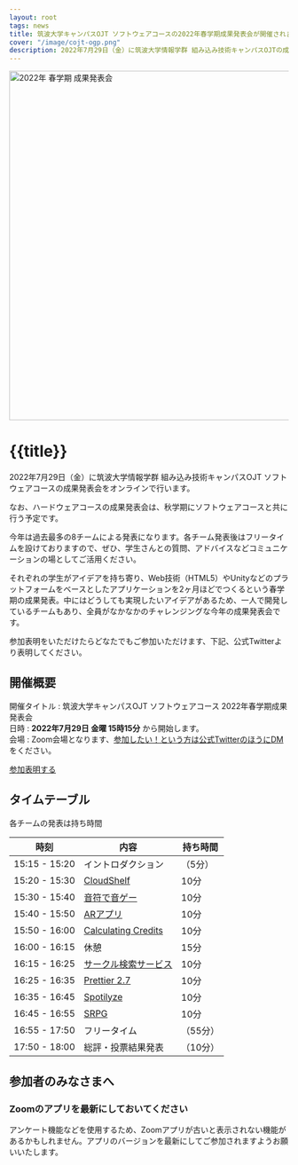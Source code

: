 ```yaml
---
layout: root
tags: news
title: 筑波大学キャンパスOJT ソフトウェアコースの2022年春学期成果発表会が開催されます
cover: "/image/cojt-ogp.png"
description: 2022年7月29日（金）に筑波大学情報学群 組み込み技術キャンパスOJTの成果発表会をオンラインで行います。参加無料でZoomで行います。
---
```


<img class="mt-0" src="/image/result-ogp-2022s.png" alt="2022年 春学期 成果発表会" width="1200" height="630" />

# {{title}}

2022年7月29日（金）に筑波大学情報学群 組み込み技術キャンパスOJT ソフトウェアコースの成果発表会をオンラインで行います。

なお、ハードウェアコースの成果発表会は、秋学期にソフトウェアコースと共に行う予定です。

今年は過去最多の8チームによる発表になります。各チーム発表後はフリータイムを設けておりますので、ぜひ、学生さんとの質問、アドバイスなどコミュニケーションの場としてご活用ください。

それぞれの学生がアイデアを持ち寄り、Web技術（HTML5）やUnityなどのプラットフォームをベースとしたアプリケーションを2ヶ月ほどでつくるという春学期の成果発表。中にはどうしても実現したいアイデアがあるため、一人で開発しているチームもあり、全員がなかなかのチャレンジングな今年の成果発表会です。

参加表明をいただけたらどなたでもご参加いただけます、下記、公式Twitterより表明してください。

## 開催概要

開催タイトル
: 筑波大学キャンパスOJT ソフトウェアコース 2022年春学期成果発表会  
日時
: **2022年7月29日 金曜 15時15分** から開始します。  
会場
: Zoom会場となります、[参加したい！という方は公式TwitterのほうにDM](https://twitter.com/cojt_tsukuba)をください。

<p>
<a href="https://twitter.com/cojt_tsukuba" class="jumpu-button text-2xl">参加表明する</a>
</p>

## タイムテーブル

各チームの発表は持ち時間

| 時刻          | 内容                                                 | 持ち時間 |
| ------------- | ---------------------------------------------------- | -------- |
| 15:15 - 15:20 | イントロダクション                                   | （5分）  |
| 15:20 - 15:30 | [CloudShelf](/results/bookmanager-team)              | 10分     |
| 15:30 - 15:40 | [音符で音ゲー](/results/musicgame-team)              | 10分     |
| 15:40 - 15:50 | [ARアプリ](/results/ar_team)                         | 10分     |
| 15:50 - 16:00 | [Calculating Credits](/results/cc)                   | 10分     |
| 16:00 - 16:15 | 休憩                                                 | 15分     |
| 16:15 - 16:25 | [サークル検索サービス](/results/circle-search-team/) | 10分     |
| 16:25 - 16:35 | [Prettier 2.7](/results/prettier-team)               | 10分     |
| 16:35 - 16:45 | [Spotilyze](/results/music_analyze)                  | 10分     |
| 16:45 - 16:55 | [SRPG](/results/srpg)                                | 10分     |
| 16:55 - 17:50 | フリータイム                                         | （55分） |
| 17:50 - 18:00 | 総評・投票結果発表                                   | （10分） |

## 参加者のみなさまへ

### Zoomのアプリを最新にしておいてください

アンケート機能などを使用するため、Zoomアプリが古いと表示されない機能があるかもしれません。アプリのバージョンを最新にしてご参加されますようお願いいたします。
